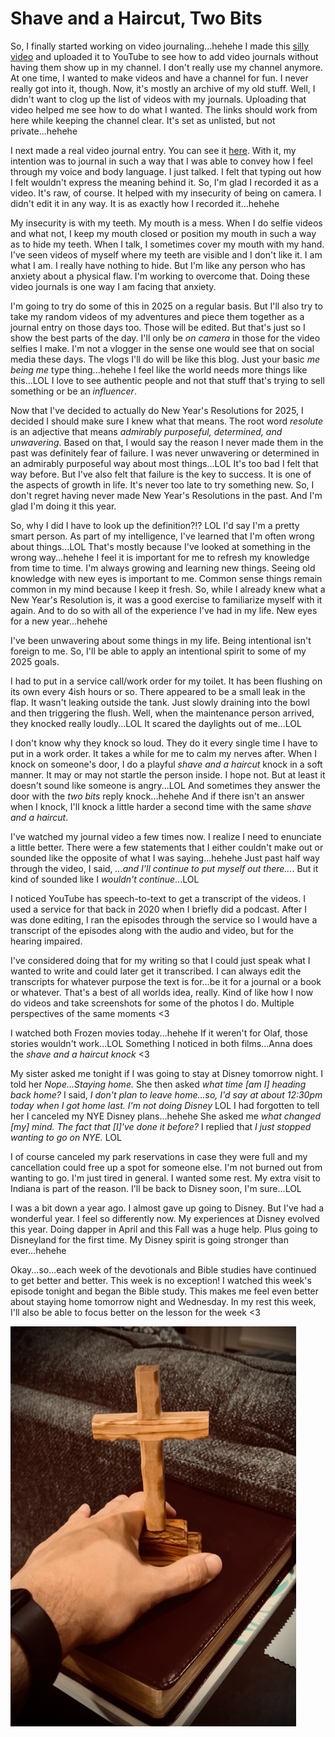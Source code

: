 # Shave and a Haircut, Two Bits

So, I finally started working on video journaling...hehehe I made this [silly video](https://youtube.com/shorts/p3yoVC4sbEA) and uploaded it to YouTube to see how to add video journals without having them show up in my channel. I don't really use my channel anymore. At one time, I wanted to make videos and have a channel for fun. I never really got into it, though. Now, it's mostly an archive of my old stuff. Well, I didn't want to clog up the list of videos with my journals. Uploading that video helped me see how to do what I wanted. The links should work from here while keeping the channel clear. It's set as unlisted, but not private...hehehe

I next made a real video journal entry. You can see it [here](https://youtu.be/4yZntHjLNvw). With it, my intention was to journal in such a way that I was able to convey how I feel through my voice and body language. I just talked. I felt that typing out how I felt wouldn't express the meaning behind it. So, I'm glad I recorded it as a video. It's raw, of course. It helped with my insecurity of being on camera. I didn't edit it in any way. It is as exactly how I recorded it...hehehe

My insecurity is with my teeth. My mouth is a mess. When I do selfie videos and what not, I keep my mouth closed or position my mouth in such a way as to hide my teeth. When I talk, I sometimes cover my mouth with my hand. I've seen videos of myself where my teeth are visible and I don't like it. I am what I am. I really have nothing to hide. But I'm like any person who has anxiety about a physical flaw. I'm working to overcome that. Doing these video journals is one way I am facing that anxiety.

I'm going to try do some of this in 2025 on a regular basis. But I'll also try to take my random videos of my adventures and piece them together as a journal entry on those days too. Those will be edited. But that's just so I show the best parts of the day. I'll only be *on camera* in those for the video selfies I make. I'm not a vlogger in the sense one would see that on social media these days. The vlogs I'll do will be like this blog. Just your basic *me being me* type thing...hehehe I feel like the world needs more things like this...LOL I love to see authentic people and not that stuff that's trying to sell something or be an *influencer*.

Now that I've decided to actually do New Year's Resolutions for 2025, I decided I should make sure I knew what that means. The root word *resolute* is an adjective that means *admirably purposeful, determined, and unwavering*. Based on that, I would say the reason I never made them in the past was definitely fear of failure. I was never unwavering or determined in an admirably purposeful way about most things...LOL It's too bad I felt that way before. But I've also felt that failure is the key to success. It is one of the aspects of growth in life. It's never too late to try something new. So, I don't regret having never made New Year's Resolutions in the past. And I'm glad I'm doing it this year.

So, why I did I have to look up the definition?!? LOL I'd say I'm a pretty smart person. As part of my intelligence, I've learned that I'm often wrong about things...LOL That's mostly because I've looked at something in the wrong way...hehehe I feel it is important for me to refresh my knowledge from time to time. I'm always growing and learning new things. Seeing old knowledge with new eyes is important to me. Common sense things remain common in my mind because I keep it fresh. So, while I already knew what a New Year's Resolution is, it was a good exercise to familiarize myself with it again. And to do so with all of the experience I've had in my life. New eyes for a new year...hehehe

I've been unwavering about some things in my life. Being intentional isn't foreign to me. So, I'll be able to apply an intentional spirit to some of my 2025 goals.

I had to put in a service call/work order for my toilet. It has been flushing on its own every 4ish hours or so. There appeared to be a small leak in the flap. It wasn't leaking outside the tank. Just slowly draining into the bowl and then triggering the flush. Well, when the maintenance person arrived, they knocked really loudly...LOL It scared the daylights out of me...LOL

I don't know why they knock so loud. They do it every single time I have to put in a work order. It takes a while for me to calm my nerves after. When I knock on someone's door, I do a playful *shave and a haircut* knock in a soft manner. It may or may not startle the person inside. I hope not. But at least it doesn't sound like someone is angry...LOL And sometimes they answer the door with the *two bits* reply knock...hehehe And if there isn't an answer when I knock, I'll knock a little harder a second time with the same *shave and a haircut*.

I've watched my journal video a few times now. I realize I need to enunciate a little better. There were a few statements that I either couldn't make out or sounded like the opposite of what I was saying...hehehe Just past half way through the video, I said, *...and I'll continue to put myself out there...*. But it kind of sounded like I *wouldn't continue*...LOL

I noticed YouTube has speech-to-text to get a transcript of the videos. I used a service for that back in 2020 when I briefly did a podcast. After I was done editing, I ran the episodes through the service so I would have a transcript of the episodes along with the audio and video, but for the hearing impaired.

I've considered doing that for my writing so that I could just speak what I wanted to write and could later get it transcribed. I can always edit the transcripts for whatever purpose the text is for...be it for a journal or a book or whatever. That's a best of all worlds idea, really. Kind of like how I now do videos and take screenshots for some of the photos I do. Multiple perspectives of the same moments <3

I watched both Frozen movies today...hehehe If it weren't for Olaf, those stories wouldn't work...LOL Something I noticed in both films...Anna does the *shave and a haircut knock* <3

My sister asked me tonight if I was going to stay at Disney tomorrow night. I told her *Nope...Staying home.* She then asked *what time [am I] heading back home?* I said, *I don't plan to leave home...so, I'd say at about 12:30pm today when I got home last. I'm not doing Disney* LOL I had forgotten to tell her I canceled my NYE Disney plans...hehehe She asked me *what changed [my] mind. The fact that [I]'ve done it before?* I replied that *I just stopped wanting to go on NYE.* LOL

I of course canceled my park reservations in case they were full and my cancellation could free up a spot for someone else. I'm not burned out from wanting to go. I'm just tired in general. I wanted some rest. My extra visit to Indiana is part of the reason. I'll be back to Disney soon, I'm sure...LOL

I was a bit down a year ago. I almost gave up going to Disney. But I've had a wonderful year. I feel so differently now. My experiences at Disney evolved this year. Doing dapper in April and this Fall was a huge help. Plus going to Disneyland for the first time. My Disney spirit is going stronger than ever...hehehe

Okay...so...each week of the devotionals and Bible studies have continued to get better and better. This week is no exception! I watched this week's episode tonight and began the Bible study. This makes me feel even better about staying home tomorrow night and Wednesday. In my rest this week, I'll also be able to focus better on the lesson for the week <3

![Hand holding a cross on a Bible](./media/IMG_4670.jpeg)